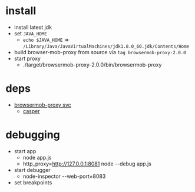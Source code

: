 # install

- install latest jdk
- set `JAVA_HOME`
	 - `echo $JAVA_HOME` => `/Library/Java/JavaVirtualMachines/jdk1.8.0_60.jdk/Contents/Home`
- build browser-mob-proxy from source via `tag browsermob-proxy-2.0.0`
- start proxy
  - ./target/browsermob-proxy-2.0.0/bin/browsermob-proxy

# deps
  - [browsermob-proxy svc](https://github.com/lightbody/browsermob-proxy/)
	- [casper](http://casperjs.org/)

# debugging
- start app
  - node app.js
  - http_proxy=http://127.0.0.1:8081 node --debug app.js
- start debugger
  - node-inspector --web-port=8083
- set breakpoints


